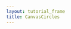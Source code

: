 ```yaml
---
layout: tutorial_frame
title: CanvasCircles
---
```

<script type="module">
	import L, {Map, GridLayer} from 'leaflet';

	const map = new Map('map', {
		center: [0, 0],
		zoom: 0
	});

	GridLayer.CanvasCircles = GridLayer.extend({
		createTile(coords) {
			const tile = document.createElement('canvas');

			const tileSize = this.getTileSize();
			tile.setAttribute('width', tileSize.x);
			tile.setAttribute('height', tileSize.y);

			const ctx = tile.getContext('2d');

			// Draw whatever is needed in the canvas context
			// For example, circles which get bigger as we zoom in
			ctx.arc(tileSize.x / 2, tileSize.x / 2, 4 + coords.z * 4, 0, 2 * Math.PI, false);
			ctx.fill();

			return tile;
		}
	});

	const cavasGridLayer = new GridLayer.CanvasCircles();
	map.addLayer(cavasGridLayer);

	window.L = L; // only for debugging in the developer console
	window.map = map; // only for debugging in the developer console
</script>
